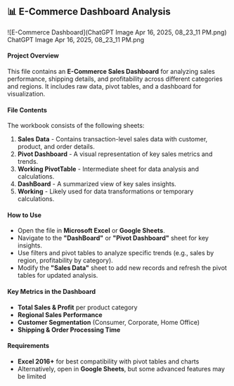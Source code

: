 ## 📊 E-Commerce Dashboard Analysis

![E-Commerce Dashboard](ChatGPT Image Apr 16, 2025, 08_23_11 PM.png)
ChatGPT Image Apr 16, 2025, 08_23_11 PM.png


#### **Project Overview**  
This file contains an **E-Commerce Sales Dashboard** for analyzing sales performance, shipping details, and profitability across different categories and regions. It includes raw data, pivot tables, and a dashboard for visualization.  

#### **File Contents**  
The workbook consists of the following sheets:  
1. **Sales Data** - Contains transaction-level sales data with customer, product, and order details.  
2. **Pivot Dashboard** - A visual representation of key sales metrics and trends.  
3. **Working PivotTable** - Intermediate sheet for data analysis and calculations.  
4. **DashBoard** - A summarized view of key sales insights.  
5. **Working** - Likely used for data transformations or temporary calculations.  

#### **How to Use**  
- Open the file in **Microsoft Excel** or **Google Sheets**.  
- Navigate to the **"DashBoard"** or **"Pivot Dashboard"** sheet for key insights.  
- Use filters and pivot tables to analyze specific trends (e.g., sales by region, profitability by category).  
- Modify the **"Sales Data"** sheet to add new records and refresh the pivot tables for updated analysis.  

#### **Key Metrics in the Dashboard**  
- **Total Sales & Profit** per product category  
- **Regional Sales Performance**  
- **Customer Segmentation** (Consumer, Corporate, Home Office)  
- **Shipping & Order Processing Time**  

#### **Requirements**  
- **Excel 2016+** for best compatibility with pivot tables and charts  
- Alternatively, open in **Google Sheets**, but some advanced features may be limited  
